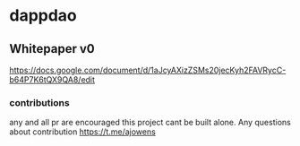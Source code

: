 # dappdao
## Whitepaper v0
https://docs.google.com/document/d/1aJcyAXizZSMs20jecKyh2FAVRycC-b64P7K6tQX9QA8/edit

### contributions
any and all pr are encouraged this project cant be built alone.  Any questions about contribution https://t.me/ajowens

